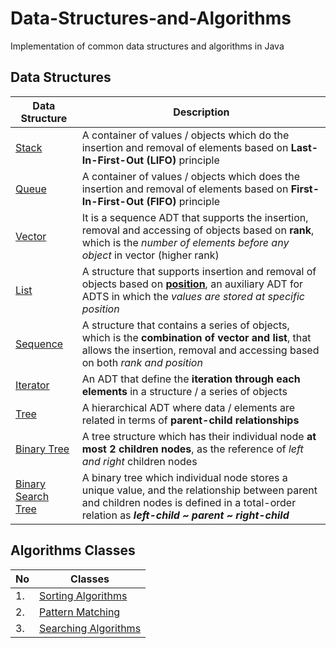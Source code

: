 # Data-Structures-and-Algorithms

Implementation of common data structures and algorithms in Java

## Data Structures

| Data Structure                                                                                                   | Description                                                                                                                                                                                                                                                         |
| ---------------------------------------------------------------------------------------------------------------- | ------------------------------------------------------------------------------------------------------------------------------------------------------------------------------------------------------------------------------------------------------------------- |
| [Stack](https://github.com/GohEeEn/Data-Structures-and-Algorithms/tree/master/src/Stack)                         | A container of values / objects which do the insertion and removal of elements based on **Last-In-First-Out (LIFO)** principle                                                                                                                                      |
| [Queue](https://github.com/GohEeEn/Data-Structures-and-Algorithms/tree/master/src/Queue)                         | A container of values / objects which does the insertion and removal of elements based on **First-In-First-Out (FIFO)** principle                                                                                                                                   |
| [Vector](https://github.com/GohEeEn/Data-Structures-and-Algorithms/tree/master/src/Vector)                       | It is a sequence ADT that supports the insertion, removal and accessing of objects based on **rank**, which is the _number of elements before any object_ in vector (higher rank)                                                                                   |
| [List](https://github.com/GohEeEn/Data-Structures-and-Algorithms/tree/master/src/List)                           | A structure that supports insertion and removal of objects based on **[position](https://github.com/GohEeEn/Data-Structures-and-Algorithms/blob/master/src/Common/Position.java)**, an auxiliary ADT for ADTS in which the _values are stored at specific position_ |
| [Sequence](https://github.com/GohEeEn/Data-Structures-and-Algorithms/tree/master/src/Sequence)                   | A structure that contains a series of objects, which is the **combination of vector and list**, that allows the insertion, removal and accessing based on both _rank and position_                                                                                  |
| [Iterator](https://github.com/GohEeEn/Data-Structures-and-Algorithms/tree/master/src/Sequence)                   | An ADT that define the **iteration through each elements** in a structure / a series of objects                                                                                                                                                                     |
| [Tree](https://github.com/GohEeEn/Data-Structures-and-Algorithms/tree/master/src/Tree)                           | A hierarchical ADT where data / elements are related in terms of **parent-child relationships**                                                                                                                                                                     |
| [Binary Tree](https://github.com/GohEeEn/Data-Structures-and-Algorithms/tree/master/src/Tree#bt)                 | A tree structure which has their individual node **at most 2 children nodes**, as the reference of _left and right_ children nodes                                                                                                                                  |
| [Binary Search Tree](https://github.com/GohEeEn/Data-Structures-and-Algorithms/tree/master/src/BinarySearchTree) | A binary tree which individual node stores a unique value, and the relationship between parent and children nodes is defined in a total-order relation as **_left-child ~ parent ~ right-child_**                                                                   |

## Algorithms Classes

| No  | Classes                                                                                                                |
| --- | ---------------------------------------------------------------------------------------------------------------------- |
| 1.  | [Sorting Algorithms](https://github.com/GohEeEn/Data-Structures-and-Algorithms/tree/master/src/Sorting_Algorithms)     |
| 2.  | [Pattern Matching]()                                                                                                   |
| 3.  | [Searching Algorithms](https://github.com/GohEeEn/Data-Structures-and-Algorithms/tree/master/src/Searching_Algorithms) |
